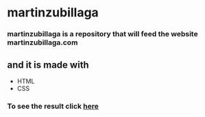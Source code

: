 # martinzubillaga

### martinzubillaga is a repository that will feed the website martinzubillaga.com

## and it is made with

- HTML
- CSS

### To see the result click [here](http://martinzubillaga.com)
